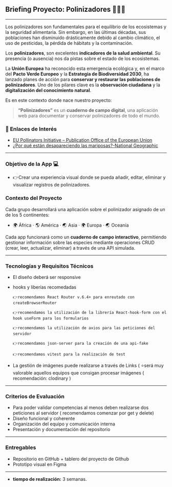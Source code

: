 ## Briefing Proyecto: Polinizadores 🦋🐝🌼

---

Los polinizadores son fundamentales para el equilibrio de los ecosistemas y la seguridad alimentaria. Sin embargo, en las últimas décadas, sus poblaciones han disminuido drásticamente debido al cambio climático, el uso de pesticidas, la pérdida de hábitats y la contaminación.

Los **polinizadores**, son excelentes **indicadores de la salud ambiental**. Su presencia (o ausencia) nos da pistas sobre el estado de los ecosistemas.

La **Unión Europea** ha reconocido esta emergencia ecológica y, en el marco del **Pacto Verde Europeo** y la **Estrategia de Biodiversidad 2030**, ha lanzado planes de acción para **conservar y restaurar las poblaciones de polinizadores**. Uno de los pilares clave es la **observación ciudadana** y la **digitalización del conocimiento natural**.

Es en este contexto donde nace nuestro proyecto:

> **“Polinizadores”** es un **cuaderno de campo digital**, una aplicación web para documentar y conservar polinizadores de todo el mundo.

### 🔗 Enlaces de Interés

* [EU Pollinators Initiative – Publication Office of the European Union](https://op.europa.eu/en/publication-detail/-/publication/f229629c-c0c5-11ea-855a-01aa75ed71a1#)
* [¿Por qué están desapareciendo las mariposas?-National Geographic](https://www.nationalgeographic.com.es/mundo-animal/por-que-estan-desapareciendo-mariposas_24406)

---
###  Objetivo de la App 💻

* 👉Crear una experiencia visual donde se pueda añadir, editar, eliminar y visualizar registros de polinizadores.

###  Contexto del Proyecto

 Cada grupo desarrollará una aplicación sobre el polinizador asignado de un de los 5 continentes:
 
  - 🌍 África · 🌎 América · 🌏 Asia · 🌍 Europa · 🌏 Oceanía

Cada app funcionará como un **cuaderno de campo interactivo**, permitiendo gestionar información sobre las especies mediante operaciones CRUD (crear, leer, actualizar, eliminar) a través de una API simulada.

---


###  Tecnologías y Requisitos Técnicos

* El diseño deberá ser responsive

* hooks y liberías recomedadas

      👉recomendamos React Router v.6.4+ para enreutado con createBrowserRouter
      
      👉recomendamos la utilización de la librería React-hook-form con el hook useForm para los formularios
      
      👉recomendamos la utilización de axios para las peticiones del servidor
      
      👉recomendamos json-server para la creación de una api-fake
      
      👉recomendamos vitest para la realización de test
  
* La gestión de imágenes puede realizarse a través de Links ( ⭐será muy valorable aquellos equipos que consigan procesar imágenes ( recomendación: clodinary )

---

###  Criterios de Evaluación

* Para poder validar competencias al menos deben realizarse dos peticiones al servidor ( recomendamos comenzar por get y delete)
* Diseño funcional y coherente 
* Organización del equipo y comunicación interna
* Presentación y documentación del repositorio

---

###  Entregables

* Repositorio en GitHub + tablero del proyecto de Github
* Prototipo visual en Figma

---


* **tiempo de realización:** 3 semanas.

 










